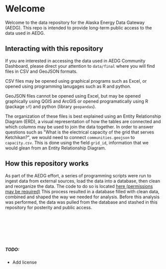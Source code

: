 # Welcome

Welcome to the data repository for the Alaska Energy Data Gateway (AEDG). This repo is intended to provide long-term public access to the data used in AEDG. 

## Interacting with this repository
If you are interested in accessing the data used in AEDG Community Dashboard, please direct your attention to `data/final` where you will find files in CSV and GeoJSON formats. 

CSV files may be opened using graphical programs such as Excel, or opened using programming lanugages such as R and python. 

GeoJSON files cannot be opened using Excel, but may be opened graphically using QGIS and ArcGIS or opened programatically using R (package `sf`) and python (library `geopandas`). 

The organization of these files is best explained using an Entity Relationship Diagram (ERD), a visual representation of how the tables are connected and which columns may be used to join the data together. In order to answer questions such as "What is the electrical capacity of the grid that serves Ketchikan?", we would need to connect `communities.geojson` to `capacity.csv`. This is done using the field `grid_id`, information that we would glean from an Entity Relationship Diagram.

## How this repository works
As part of the AEDG effort, a series of programming scripts were run to ingest data from external sources, load the data into a database, then clean and reorganize the data. The code to do so is located [here (permissions may be required)](https://github.com/acep-aedg/aedg-etl-2024) This process resulted in a database filled with clean data, combined and shaped the way we needed for analysis. Before this analysis was performed, the data was pulled from the database and stashed in this repository for posterity and public access. 



<br>
<br>
<br>
<br>
<br>

##### TODO:
* Add license